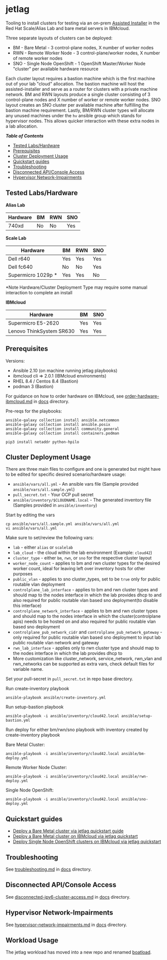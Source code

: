 # jetlag

Tooling to install clusters for testing via an on-prem [Assisted Installer](https://github.com/openshift/assisted-installer) in the Red Hat Scale/Alias Lab and bare metal servers in IBMcloud.

Three separate layouts of clusters can be deployed:

* BM - Bare Metal - 3 control-plane nodes, X number of worker nodes
* RWN - Remote Worker Node - 3 control-plane/worker nodes, X number of remote worker nodes
* SNO - Single Node OpenShift - 1 OpenShift Master/Worker Node "cluster" per available hardware resource

Each cluster layout requires a bastion machine which is the first machine out of your lab "cloud" allocation. The bastion machine will host the assisted-installer and serve as a router for clusters with a private machine network. BM and RWN layouts produce a single cluster consisting of 3 control-plane nodes and X number of worker or remote worker nodes. SNO layout creates an SNO cluster per available machine after fulfilling the bastion machine requirement. Lastly, BM/RWN cluster types will allocate any unused machines under the `hv` ansible group which stands for hypervisor nodes. This allows quicker interaction with these extra nodes in a lab allocation.

_**Table of Contents**_

<!-- TOC -->
- [Tested Labs/Hardware](#tested-labshardware)
- [Prerequisites](#prerequisites)
- [Cluster Deployment Usage](#cluster-deployment-usage)
- [Quickstart guides](#quickstart-guides)
- [Troubleshooting](#troubleshooting)
- [Disconnected API/Console Access](#disconnected-apiconsole-access)
- [Hypervisor Network-Impairments](#hypervisor-network-impairments)
<!-- /TOC -->

## Tested Labs/Hardware

**Alias Lab**

| Hardware | BM  | RWN | SNO |
| -------- | --- | --- | --- |
| 740xd    | No  | No  | Yes |

**Scale Lab**

| Hardware           | BM  | RWN | SNO |
| ------------------ | --- | --- | --- |
| Dell r640          | Yes | Yes | Yes |
| Dell fc640         | No  | No  | Yes |
| Supermicro 1029p * | Yes | Yes | No  |

*Note Hardware/Cluster Deployment Type may require some manual interaction to complete an install

**IBMcloud**

| Hardware                 | BM  | SNO |
| -------------------------| --- | --- |
| Supermicro E5-2620       | Yes | Yes |
| Lenovo ThinkSystem SR630 | Yes | Yes |


## Prerequisites

Versions:

* Ansible 2.10 (on machine running jetlag playbooks)
* ibmcloud cli => 2.0.1 (IBMcloud environments)
* RHEL 8.4 / Centos 8.4 (Bastion)
* podman 3 (Bastion)

For guidance on how to order hardware on IBMcloud, see [order-hardware-ibmcloud.md](docs/order-hardware-ibmcloud.md) in [docs](docs) directory.

Pre-reqs for the playbooks:

```console
ansible-galaxy collection install ansible.netcommon
ansible-galaxy collection install ansible.posix
ansible-galaxy collection install community.general
ansible-galaxy collection install containers.podman
```

```console
pip3 install netaddr python-hpilo
```

## Cluster Deployment Usage

There are three main files to configure and one is generated but might have to be edited for specific desired scenario/hardware usage:

* `ansible/vars/all.yml` - An ansible vars file (Sample provided `ansible/vars/all.sample.yml`)
* `pull_secret.txt` - Your OCP pull secret
* `ansible/inventory/$CLOUDNAME.local` - The generated inventory file (Samples provided in `ansible/inventory`)

Start by editing the vars

```console
cp ansible/vars/all.sample.yml ansible/vars/all.yml
vi ansible/vars/all.yml
```

Make sure to set/review the following vars:

* `lab` - either `alias` or `scalelab`
* `lab_cloud` - the cloud within the lab environment (Example: `cloud42`)
* `cluster_type` - either `bm`, `rwn`, or `sno` for the respective cluster layout
* `worker_node_count` - applies to bm and rwn cluster types for the desired worker count, ideal for leaving left over inventory hosts for other purposes
* `public_vlan` - applies to sno cluster_types, set to be `true` only for public routable vlan deployment
* `controlplane_lab_interface` - applies to bm and rwn cluster types and should map to the nodes interface in which the lab provides dhcp to and also required for public routable vlan based sno deployment(to disable this interface)
* `controlplane_network_interface` - applies to bm and rwn cluster types and should map to the nodes interface in which the cluster(controlplane apis) needs to be hosted on and also required for public routable vlan based sno deployment
* `controlplane_pub_network_cidr` and `controlplane_pub_network_gateway` - only required for public routable vlan based sno deployment to input lab public routable vlan network and gateway
* `rwn_lab_interface` - applies only to rwn cluster type and should map to the nodes interface in which the lab provides dhcp to
* More customization like cluster_network, service_network, rwn_vlan and rwn_networks can be supported as extra vars, check default files for variable name.

Set your pull-secret in `pull_secret.txt` in repo base directory.

Run create-inventory playbook

```console
ansible-playbook ansible/create-inventory.yml
```

Run setup-bastion playbook

```console
ansible-playbook -i ansible/inventory/cloud42.local ansible/setup-bastion.yml
```

Run deploy for either bm/rwn/sno playbook with inventory created by create-inventory playbook

Bare Metal Cluster:

```console
ansible-playbook -i ansible/inventory/cloud42.local ansible/bm-deploy.yml
```

Remote Worker Node Cluster:

```console
ansible-playbook -i ansible/inventory/cloud42.local ansible/rwn-deploy.yml
```

Single Node OpenShift:

```console
ansible-playbook -i ansible/inventory/cloud42.local ansible/sno-deploy.yml
```

## Quickstart guides

* [Deploy a Bare Metal cluster via jetlag quickstart guide](docs/deploy-bm-quickstart.md)
* [Deploy a Bare Metal cluster on IBMcloud via jetlag quickstart](docs/deploy-bm-ibmcloud.md)
* [Deploy Single Node OpenShift clusters on IBMcloud via jetlag quickstart](docs/deploy-sno-ibmcloud.md)

## Troubleshooting

See [troubleshooting.md](docs/troubleshooting.md) in [docs](docs) directory.

## Disconnected API/Console Access

See [disconnected-ipv6-cluster-access.md](docs/disconnected-ipv6-cluster-access.md) in [docs](docs) directory.

## Hypervisor Network-Impairments

See [hypervisor-network-impairments.md](docs/hypervisor-network-impairments.md) in [docs](docs) directory.

## Workload Usage

The jetlag workload has moved into a new repo and renamed [boatload](https://github.com/akrzos/boatload).
